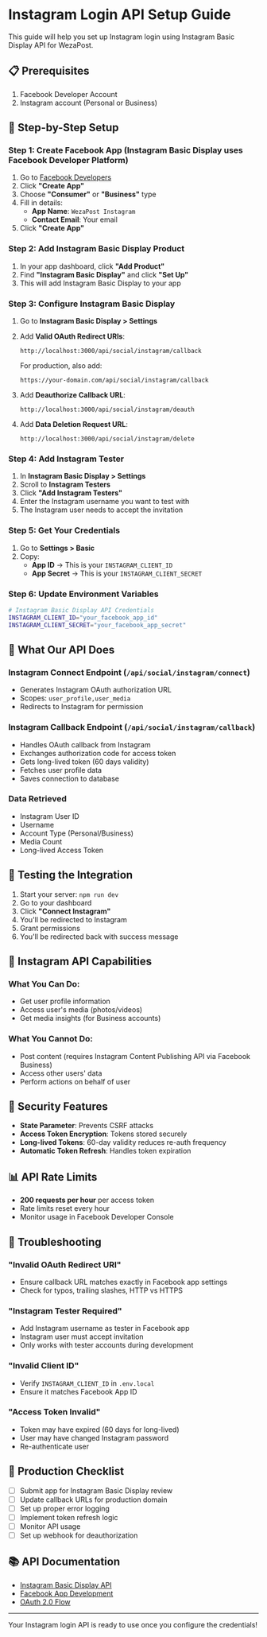 # Instagram Login API Setup Guide

This guide will help you set up Instagram login using Instagram Basic Display API for WezaPost.

## 📋 Prerequisites

1. Facebook Developer Account
2. Instagram account (Personal or Business)

## 🚀 Step-by-Step Setup

### Step 1: Create Facebook App (Instagram Basic Display uses Facebook Developer Platform)

1. Go to [Facebook Developers](https://developers.facebook.com/)
2. Click **"Create App"**
3. Choose **"Consumer"** or **"Business"** type
4. Fill in details:
   - **App Name**: `WezaPost Instagram`
   - **Contact Email**: Your email
5. Click **"Create App"**

### Step 2: Add Instagram Basic Display Product

1. In your app dashboard, click **"Add Product"**
2. Find **"Instagram Basic Display"** and click **"Set Up"**
3. This will add Instagram Basic Display to your app

### Step 3: Configure Instagram Basic Display

1. Go to **Instagram Basic Display > Settings**
2. Add **Valid OAuth Redirect URIs**:
   ```
   http://localhost:3000/api/social/instagram/callback
   ```
   For production, also add:
   ```
   https://your-domain.com/api/social/instagram/callback
   ```

3. Add **Deauthorize Callback URL**:
   ```
   http://localhost:3000/api/social/instagram/deauth
   ```

4. Add **Data Deletion Request URL**:
   ```
   http://localhost:3000/api/social/instagram/delete
   ```

### Step 4: Add Instagram Tester

1. In **Instagram Basic Display > Settings**
2. Scroll to **Instagram Testers**
3. Click **"Add Instagram Testers"**
4. Enter the Instagram username you want to test with
5. The Instagram user needs to accept the invitation

### Step 5: Get Your Credentials

1. Go to **Settings > Basic**
2. Copy:
   - **App ID** → This is your `INSTAGRAM_CLIENT_ID`
   - **App Secret** → This is your `INSTAGRAM_CLIENT_SECRET`

### Step 6: Update Environment Variables

```bash
# Instagram Basic Display API Credentials
INSTAGRAM_CLIENT_ID="your_facebook_app_id"
INSTAGRAM_CLIENT_SECRET="your_facebook_app_secret"
```

## 🔧 What Our API Does

### Instagram Connect Endpoint (`/api/social/instagram/connect`)
- Generates Instagram OAuth authorization URL
- Scopes: `user_profile,user_media`
- Redirects to Instagram for permission

### Instagram Callback Endpoint (`/api/social/instagram/callback`)
- Handles OAuth callback from Instagram
- Exchanges authorization code for access token
- Gets long-lived token (60 days validity)
- Fetches user profile data
- Saves connection to database

### Data Retrieved
- Instagram User ID
- Username
- Account Type (Personal/Business)
- Media Count
- Long-lived Access Token

## 🧪 Testing the Integration

1. Start your server: `npm run dev`
2. Go to your dashboard
3. Click **"Connect Instagram"**
4. You'll be redirected to Instagram
5. Grant permissions
6. You'll be redirected back with success message

## 📱 Instagram API Capabilities

### What You Can Do:
- Get user profile information
- Access user's media (photos/videos)
- Get media insights (for Business accounts)

### What You Cannot Do:
- Post content (requires Instagram Content Publishing API via Facebook Business)
- Access other users' data
- Perform actions on behalf of user

## 🔐 Security Features

- **State Parameter**: Prevents CSRF attacks
- **Access Token Encryption**: Tokens stored securely
- **Long-lived Tokens**: 60-day validity reduces re-auth frequency
- **Automatic Token Refresh**: Handles token expiration

## 📊 API Rate Limits

- **200 requests per hour** per access token
- Rate limits reset every hour
- Monitor usage in Facebook Developer Console

## 🐛 Troubleshooting

### "Invalid OAuth Redirect URI"
- Ensure callback URL matches exactly in Facebook app settings
- Check for typos, trailing slashes, HTTP vs HTTPS

### "Instagram Tester Required"
- Add Instagram username as tester in Facebook app
- Instagram user must accept invitation
- Only works with tester accounts during development

### "Invalid Client ID"
- Verify `INSTAGRAM_CLIENT_ID` in `.env.local`
- Ensure it matches Facebook App ID

### "Access Token Invalid"
- Token may have expired (60 days for long-lived)
- User may have changed Instagram password
- Re-authenticate user

## 🚀 Production Checklist

- [ ] Submit app for Instagram Basic Display review
- [ ] Update callback URLs for production domain
- [ ] Set up proper error logging
- [ ] Implement token refresh logic
- [ ] Monitor API usage
- [ ] Set up webhook for deauthorization

## 📚 API Documentation

- [Instagram Basic Display API](https://developers.facebook.com/docs/instagram-basic-display-api)
- [Facebook App Development](https://developers.facebook.com/docs/development)
- [OAuth 2.0 Flow](https://developers.facebook.com/docs/instagram-basic-display-api/getting-started)

---

Your Instagram login API is ready to use once you configure the credentials!